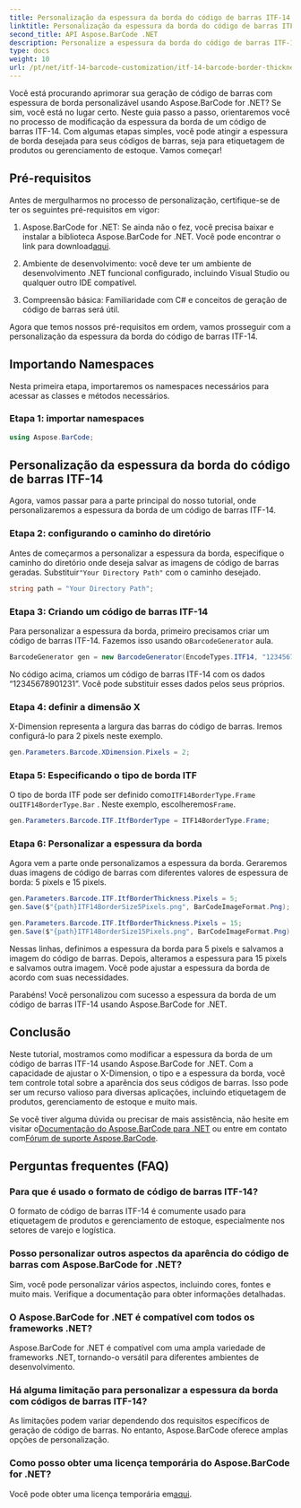 ```yaml
---
title: Personalização da espessura da borda do código de barras ITF-14
linktitle: Personalização da espessura da borda do código de barras ITF-14
second_title: API Aspose.BarCode .NET
description: Personalize a espessura da borda do código de barras ITF-14 com Aspose.BarCode for .NET. Guia passo a passo para geração contínua de código de barras.
type: docs
weight: 10
url: /pt/net/itf-14-barcode-customization/itf-14-barcode-border-thickness-customization/
---
```


Você está procurando aprimorar sua geração de código de barras com espessura de borda personalizável usando Aspose.BarCode for .NET? Se sim, você está no lugar certo. Neste guia passo a passo, orientaremos você no processo de modificação da espessura da borda de um código de barras ITF-14. Com algumas etapas simples, você pode atingir a espessura de borda desejada para seus códigos de barras, seja para etiquetagem de produtos ou gerenciamento de estoque. Vamos começar!

## Pré-requisitos

Antes de mergulharmos no processo de personalização, certifique-se de ter os seguintes pré-requisitos em vigor:

1.  Aspose.BarCode for .NET: Se ainda não o fez, você precisa baixar e instalar a biblioteca Aspose.BarCode for .NET. Você pode encontrar o link para download[aqui](https://releases.aspose.com/barcode/net/).

2. Ambiente de desenvolvimento: você deve ter um ambiente de desenvolvimento .NET funcional configurado, incluindo Visual Studio ou qualquer outro IDE compatível.

3. Compreensão básica: Familiaridade com C# e conceitos de geração de código de barras será útil.

Agora que temos nossos pré-requisitos em ordem, vamos prosseguir com a personalização da espessura da borda do código de barras ITF-14.

## Importando Namespaces

Nesta primeira etapa, importaremos os namespaces necessários para acessar as classes e métodos necessários.

### Etapa 1: importar namespaces

```csharp
using Aspose.BarCode;
```

## Personalização da espessura da borda do código de barras ITF-14

Agora, vamos passar para a parte principal do nosso tutorial, onde personalizaremos a espessura da borda de um código de barras ITF-14.

### Etapa 2: configurando o caminho do diretório

 Antes de começarmos a personalizar a espessura da borda, especifique o caminho do diretório onde deseja salvar as imagens de código de barras geradas. Substituir`"Your Directory Path"` com o caminho desejado.

```csharp
string path = "Your Directory Path";
```

### Etapa 3: Criando um código de barras ITF-14

 Para personalizar a espessura da borda, primeiro precisamos criar um código de barras ITF-14. Fazemos isso usando o`BarcodeGenerator` aula.

```csharp
BarcodeGenerator gen = new BarcodeGenerator(EncodeTypes.ITF14, "12345678901231");
```

No código acima, criamos um código de barras ITF-14 com os dados “12345678901231”. Você pode substituir esses dados pelos seus próprios.

### Etapa 4: definir a dimensão X

X-Dimension representa a largura das barras do código de barras. Iremos configurá-lo para 2 pixels neste exemplo.

```csharp
gen.Parameters.Barcode.XDimension.Pixels = 2;
```

### Etapa 5: Especificando o tipo de borda ITF

 O tipo de borda ITF pode ser definido como`ITF14BorderType.Frame` ou`ITF14BorderType.Bar` . Neste exemplo, escolheremos`Frame`.

```csharp
gen.Parameters.Barcode.ITF.ItfBorderType = ITF14BorderType.Frame;
```

### Etapa 6: Personalizar a espessura da borda

Agora vem a parte onde personalizamos a espessura da borda. Geraremos duas imagens de código de barras com diferentes valores de espessura de borda: 5 pixels e 15 pixels.

```csharp
gen.Parameters.Barcode.ITF.ItfBorderThickness.Pixels = 5;
gen.Save($"{path}ITF14BorderSize5Pixels.png", BarCodeImageFormat.Png);

gen.Parameters.Barcode.ITF.ItfBorderThickness.Pixels = 15;
gen.Save($"{path}ITF14BorderSize15Pixels.png", BarCodeImageFormat.Png);
```

Nessas linhas, definimos a espessura da borda para 5 pixels e salvamos a imagem do código de barras. Depois, alteramos a espessura para 15 pixels e salvamos outra imagem. Você pode ajustar a espessura da borda de acordo com suas necessidades.

Parabéns! Você personalizou com sucesso a espessura da borda de um código de barras ITF-14 usando Aspose.BarCode for .NET.

## Conclusão

Neste tutorial, mostramos como modificar a espessura da borda de um código de barras ITF-14 usando Aspose.BarCode for .NET. Com a capacidade de ajustar o X-Dimension, o tipo e a espessura da borda, você tem controle total sobre a aparência dos seus códigos de barras. Isso pode ser um recurso valioso para diversas aplicações, incluindo etiquetagem de produtos, gerenciamento de estoque e muito mais.

 Se você tiver alguma dúvida ou precisar de mais assistência, não hesite em visitar o[Documentação do Aspose.BarCode para .NET](https://reference.aspose.com/barcode/net/) ou entre em contato com[Fórum de suporte Aspose.BarCode](https://forum.aspose.com/c/barcode/13).

## Perguntas frequentes (FAQ)

### Para que é usado o formato de código de barras ITF-14?
O formato de código de barras ITF-14 é comumente usado para etiquetagem de produtos e gerenciamento de estoque, especialmente nos setores de varejo e logística.

### Posso personalizar outros aspectos da aparência do código de barras com Aspose.BarCode for .NET?
Sim, você pode personalizar vários aspectos, incluindo cores, fontes e muito mais. Verifique a documentação para obter informações detalhadas.

### O Aspose.BarCode for .NET é compatível com todos os frameworks .NET?
Aspose.BarCode for .NET é compatível com uma ampla variedade de frameworks .NET, tornando-o versátil para diferentes ambientes de desenvolvimento.

### Há alguma limitação para personalizar a espessura da borda com códigos de barras ITF-14?
As limitações podem variar dependendo dos requisitos específicos de geração de código de barras. No entanto, Aspose.BarCode oferece amplas opções de personalização.

### Como posso obter uma licença temporária do Aspose.BarCode for .NET?
 Você pode obter uma licença temporária em[aqui](https://purchase.aspose.com/temporary-license/).